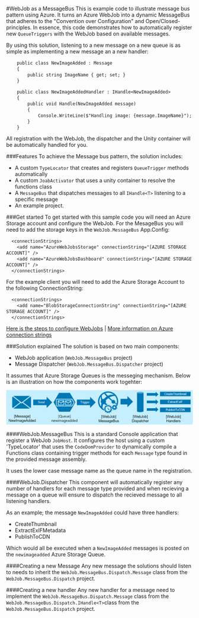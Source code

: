 #WebJob as a MessageBus
This is example code to illustrate message bus pattern using Azure. It turns an Azure WebJob into a dynamic MessageBus that 
adheres to the "Convention over Configuration" and Open/Closed-principles. In essence, this code demonstrates how to automatically register 
new `QueueTriggers` with the WebJob based on available messages.

By using this solution, listening to a new message on a new queue is as simple as implementing a new message an a new handler:

```
    public class NewImageAdded : Message
    {
        public string ImageName { get; set; }
    }
```
```
    public class NewImageAddedHandler : IHandle<NewImageAdded>
    {
        public void Handle(NewImageAdded message)
        {
            Console.WriteLine($"Handling image: {message.ImageName}");
        }
    }
```

All registration with the WebJob, the dispatcher and the Unity container will be automatically handled for you.


###Features
To achieve the Message bus pattern, the solution includes:

- A custom `TypeLocator` that creates and registers `QueueTrigger` methods automatically
- A custom `JoabActivator` that uses a unity container to resolve the functions class
- A `MessageBus` that dispatches messages to all `IHandle<T>` listening to a specific message
- An example project. 

###Get started
To get started with this sample code you will need an Azure Storage account and configure the WebJob. For the MesageBus you will need to add 
    the storage keys in the `WebJob.MessageBus` App.Config:

```
  <connectionStrings>
    <add name="AzureWebJobsStorage" connectionString="[AZURE STORAGE ACCOUNT]" />
    <add name="AzureWebJobsDashboard" connectionString="[AZURE STORAGE ACCOUNT]" />
  </connectionStrings>
```
  For the example client you will need to add the Azure Storage Account to the following ConnectionString:
```
  <connectionStrings>
    <add name="BlobStorageConnectionString" connectionString="[AZURE STORAGE ACCOUNT]" />
  </connectionStrings>
```

[Here is the steps to configure WebJobs](https://azure.microsoft.com/en-us/documentation/articles/websites-dotnet-webjobs-sdk-get-started/#storage)
     | 
[More information on Azure connection strings](https://azure.microsoft.com/en-us/documentation/articles/storage-configure-connection-string/)

###Solution explained
The solution is based on two main components:

- WebJob application (`WebJob.MessageBus` project)
- Message Dispatcher (`WebJob.MessageBus.Dispatcher` project)

It assumes that Azure Storage Queues is the messeging mechanism. Below is an illustration on how the components work togehter:

![Architecture Overivew](https://raw.githubusercontent.com/lowendahl/WebJob-MessageBus/master/WebJobasMessageBus.png)


####WebJob.MessageBus
This is a standard Console application that register a WebJob `JobHost`. It configures the host using 
    a custom 'TypeLocator' that uses the `CodeDomProvider` to dynamically compile a Functions class
    containing trigger methods for each `Message` type found in the provided message assembly. 

It uses the lower case message name as the queue name in the registration. 

####WebJob.Dispatcher
This component will automatically register any number of handlers for each message type provided and 
    when recieving a message on a queue will ensure to dispatch the recieved message to all listening
    handlers. 

 As an example; the message `NewImageAdded` could have three handlers: 

- CreateThumbnail
- ExtractExIFMetadata
- PublishToCDN

Which would all be executed when a `NewImageAdded` messages is posted on the `newimageadded` Azure Storage Queue.

####Creating a new Message
Any new message the solutions should listen to needs to inherit the `WebJob.MessageBus.Dispatch.Message` class from the `WebJob.MessageBus.Dispatch` project.

####Creating a new handler
Any new handler for a message need to implement the `WebJob.MessageBus.Dispatch.Message` class from the `WebJob.MessageBus.Dispatch.IHandle<T>`class from the `WebJob.MessageBus.Dispatch` project.

